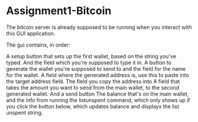 # Assignment1-Bitcoin

The bitcoin server is already supposed to be running when you interact with this GUI application.

The gui contains, in order:

A setup button that sets up the first wallet, based on the string you've typed. And the field which you're supposed to type it in.
A button to generate the wallet you're supposed to send to and the field for the name for the wallet.
A field where the generated address is, use this to paste into the target address field.
The field you copy the address into
A field that takes the amount you want to send from the main wallet, to the second generated wallet. And a send button
The balance that's on the main wallet, and the info from running the listunspent command, which only shows up if you click the button below, which updates balance and displays the list unspent string.
